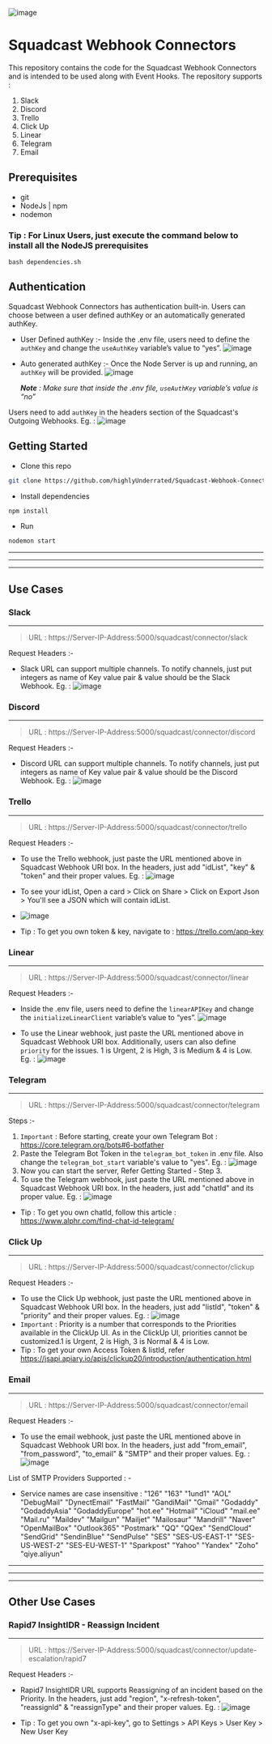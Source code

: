 ![image](assets/SQ.svg)
# Squadcast Webhook Connectors

This repository contains the code for the Squadcast Webhook Connectors and is intended to be used along with Event Hooks.
The repository supports : 
1. Slack
2. Discord
3. Trello
4. Click Up
5. Linear
6. Telegram
7. Email


## Prerequisites
- git
- NodeJs | npm
- nodemon
### Tip : For Linux Users, just execute the command below to install all the NodeJS prerequisites
```
bash dependencies.sh
```

## Authentication

Squadcast Webhook Connectors has authentication built-in. Users can choose between a user defined authKey or an automatically generated authKey.

* User Defined authKey :-
Inside the .env file, users need to define the `authKey` and change the `useAuthKey` variable’s value to “yes”.
![image](assets/auth-env.png)

* Auto generated authKey :-
Once the Node Server is up and running, an `authKey` will be provided.
![image](assets/auth.png)

    ***Note** : Make sure that inside the .env file, `useAuthKey` variable’s value is “no”*

Users need to add `authKey` in the headers section of the Squadcast's Outgoing Webhooks. Eg. :
![image](assets/auth-sq.png)

## Getting Started
 - Clone this repo
```sh
git clone https://github.com/highlyUnderrated/Squadcast-Webhook-Connectors
```
- Install dependencies
```sh
npm install
```
- Run
```sh
nodemon start
```
----
----
----
## Use Cases

### Slack
----

> URL : https://Server-IP-Address:5000/squadcast/connector/slack

Request Headers :- 
* Slack URL can support multiple channels. To notify channels, just put integers as name of Key value pair & value should be the Slack Webhook. Eg. :
![image](assets/slack.png)

### Discord
----

> URL : https://Server-IP-Address:5000/squadcast/connector/discord

Request Headers :- 
* Discord URL can support multiple channels. To notify channels, just put integers as name of Key value pair & value should be the Discord Webhook. Eg. :
![image](assets/discord.png)

### Trello
----

> URL : https://Server-IP-Address:5000/squadcast/connector/trello

Request Headers :- 
* To use the Trello webhook, just paste the URL mentioned above in Squadcast Webhook URl box. In the headers, just add "idList", "key" & "token" and their proper values. Eg. : 
![image](assets/trello.png)

* To see your idList, Open a card > Click on Share > Click on Export Json > You'll see a JSON which will contain idList.
* ![image](assets/idList-example.png)
* Tip : To get you own token & key, navigate to : https://trello.com/app-key

### Linear
----

> URL : https://Server-IP-Address:5000/squadcast/connector/linear

Request Headers :- 
* Inside the .env file, users need to define the `linearAPIKey` and change the `initializeLinearClient` variable’s value to “yes”.
![image](assets/linear-env.png)

* To use the Linear webhook, just paste the URL mentioned above in Squadcast Webhook URl box. Additionally, users can also define `priority` for the issues. 1 is Urgent, 2 is High, 3 is Medium & 4 is Low. Eg. : 
![image](assets/linear.png)

### Telegram
----

> URL : https://Server-IP-Address:5000/squadcast/connector/telegram

Steps :-
1. `Important` : Before starting, create your own Telegram Bot : https://core.telegram.org/bots#6-botfather
2. Paste the Telegram Bot Token in the `telegram_bot_token` in .env file. Also change the `telegram_bot_start` variable's value to "yes". Eg. : 
![image](assets/telegram_env.png)
3. Now you can start the server, Refer Getting Started - Step 3.
4. To use the Telegram webhook, just paste the URL mentioned above in Squadcast Webhook URl box. In the headers, just add "chatId" and its proper value. Eg. : 
![image](assets/telegram.png)
* Tip : To get you own chatId, follow this article : https://www.alphr.com/find-chat-id-telegram/


### Click Up
----

> URL : https://Server-IP-Address:5000/squadcast/connector/clickup

Request Headers :- 
* To use the Click Up webhook, just paste the URL mentioned above in Squadcast Webhook URl box. In the headers, just add "listId", "token" & "priority" and their proper values. Eg. : 
![image](assets/clickup.png)
* `Important` : Priority is a number that corresponds to the Priorities available in the ClickUp UI. As in the ClickUp UI, priorities cannot be customized.1 is Urgent, 2 is High, 3 is Normal & 4 is Low.
* Tip : To get your own Access Token & listId, refer https://jsapi.apiary.io/apis/clickup20/introduction/authentication.html

### Email
----

> URL : https://Server-IP-Address:5000/squadcast/connector/email

Request Headers :- 
* To use the email webhook, just paste the URL mentioned above in Squadcast Webhook URl box. In the headers, just add "from_email", "from_password", "to_email" & "SMTP" and their proper values. Eg. : 
![image](assets/email.png)

List of SMTP Providers Supported : -
* Service names are case insensitive : 
"126"
"163"
"1und1"
"AOL"
"DebugMail"
"DynectEmail"
"FastMail"
"GandiMail"
"Gmail"
"Godaddy"
"GodaddyAsia"
"GodaddyEurope"
"hot.ee"
"Hotmail"
"iCloud"
"mail.ee"
"Mail.ru"
"Maildev"
"Mailgun"
"Mailjet"
"Mailosaur"
"Mandrill"
"Naver"
"OpenMailBox"
"Outlook365"
"Postmark"
"QQ"
"QQex"
"SendCloud"
"SendGrid"
"SendinBlue"
"SendPulse"
"SES"
"SES-US-EAST-1"
"SES-US-WEST-2"
"SES-EU-WEST-1"
"Sparkpost"
"Yahoo"
"Yandex"
"Zoho"
"qiye.aliyun"

---
---
---

## Other Use Cases

### Rapid7 InsightIDR - Reassign Incident
----

> URL : https://Server-IP-Address:5000/squadcast/connector/update-escalation/rapid7

Request Headers :- 
* Rapid7 InsightIDR URL supports Reassigning of an incident based on the Priority. In the headers, just add "region", "x-refresh-token", "reassignId" & "reassignType" and their proper values. Eg. : 
![image](assets/rapid7.png)

* Tip : To get you own "x-api-key", go to Settings > API Keys > User Key > New User Key 